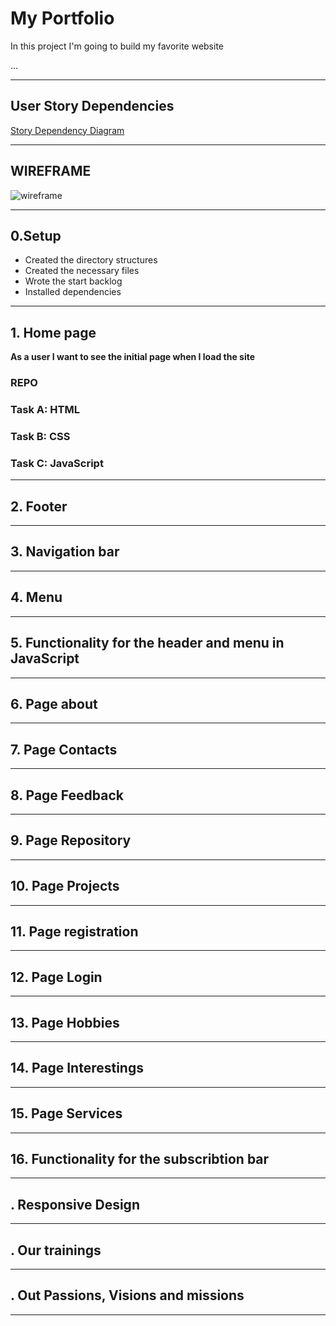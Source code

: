 # My Portfolio

In this project I'm going to build my favorite website

...

---

## User Story Dependencies

[Story Dependency Diagram](https://excalidraw.com/)

---

## WIREFRAME

![wireframe]()

---

## 0.Setup

- Created the directory structures
- Created the necessary files
- Wrote the start backlog
- Installed dependencies

---

## 1. Home page

**As a user I want to see the initial page when I load the site**

### REPO

### Task A: HTML

### Task B: CSS

### Task C: JavaScript

---

## 2. Footer

---

## 3. Navigation bar

---

## 4. Menu

---

## 5. Functionality for the header and menu in JavaScript

---

## 6. Page about

---

## 7. Page Contacts

---

## 8. Page Feedback

---

## 9. Page Repository

---

## 10. Page Projects

---

## 11. Page registration

---

## 12. Page Login

---

## 13. Page Hobbies

---

## 14. Page Interestings

---

## 15. Page Services

---

## 16. Functionality for the subscribtion bar

---

## . Responsive Design

---

## . Our trainings

---

## . Out Passions, Visions and missions

---
